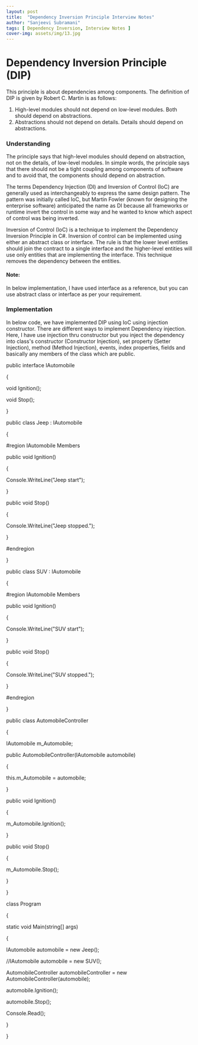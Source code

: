 ```yaml
---
layout: post
title:  "Dependency Inversion Principle Interview Notes"
author: "Sanjeevi Subramani"
tags: [ Dependency Inversion, Interview Notes ]
cover-img: assets/img/13.jpg
---
```

##
# Dependency Inversion Principle (DIP)

This principle is about dependencies among components. The definition of DIP is given by Robert C. Martin is as follows:

1. High-level modules should not depend on low-level modules. Both should depend on abstractions.
2. Abstractions should not depend on details. Details should depend on abstractions.

### **Understanding**

The principle says that high-level modules should depend on abstraction, not on the details, of low-level modules. In simple words, the principle says that there should not be a tight coupling among components of software and to avoid that, the components should depend on abstraction.

The terms Dependency Injection (DI) and Inversion of Control (IoC) are generally used as interchangeably to express the same design pattern. The pattern was initially called IoC, but Martin Fowler (known for designing the enterprise software) anticipated the name as DI because all frameworks or runtime invert the control in some way and he wanted to know which aspect of control was being inverted.

Inversion of Control (IoC) is a technique to implement the Dependency Inversion Principle in C#. Inversion of control can be implemented using either an abstract class or interface. The rule is that the lower level entities should join the contract to a single interface and the higher-level entities will use only entities that are implementing the interface. This technique removes the dependency between the entities.

#### **Note:**

In below implementation, I have used interface as a reference, but you can use abstract class or interface as per your requirement.

### **Implementation**

In below code, we have implemented DIP using IoC using injection constructor. There are different ways to implement Dependency injection. Here, I have use injection thru constructor but you inject the dependency into class&#39;s constructor (Constructor Injection), set property (Setter Injection), method (Method Injection), events, index properties, fields and basically any members of the class which are public.

public interface IAutomobile

{

void Ignition();

void Stop();

}

public class Jeep : IAutomobile

{

#region IAutomobile Members

public void Ignition()

{

Console.WriteLine(&quot;Jeep start&quot;);

}

public void Stop()

{

Console.WriteLine(&quot;Jeep stopped.&quot;);

}

#endregion

}

public class SUV : IAutomobile

{

#region IAutomobile Members

public void Ignition()

{

Console.WriteLine(&quot;SUV start&quot;);

}

public void Stop()

{

Console.WriteLine(&quot;SUV stopped.&quot;);

}

#endregion

}

public class AutomobileController

{

IAutomobile m\_Automobile;

public AutomobileController(IAutomobile automobile)

{

this.m\_Automobile = automobile;

}

public void Ignition()

{

m\_Automobile.Ignition();

}

public void Stop()

{

m\_Automobile.Stop();

}

}

class Program

{

static void Main(string[] args)

{

IAutomobile automobile = new Jeep();

//IAutomobile automobile = new SUV();

AutomobileController automobileController = new AutomobileController(automobile);

automobile.Ignition();

automobile.Stop();

Console.Read();

}

}